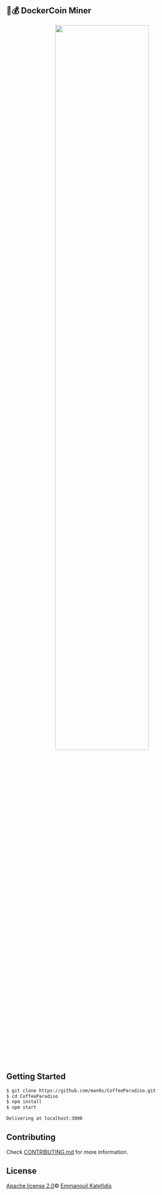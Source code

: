 ## 🐳💰 DockerCoin Miner

<p align="center">
   <img height="70%" width="70%" src="https://i.imgur.com/FKwGVmD.png">
</p>

## Getting Started

```bash
$ git clone https://github.com/man0s/CoffeeParadiso.git
$ cd CoffeeParadiso
$ npm install
$ npm start

Delivering at localhost:3000
```

## Contributing

Check [CONTRIBUTING.md](CONTRIBUTING.md) for more information.

## License

[Apache license 2.0](LICENSE)© <a href="https://github.com/man0s">Emmanouil Katefidis</a>
